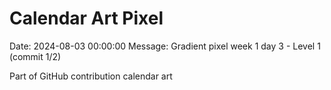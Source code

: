 # Calendar Art Pixel

Date: 2024-08-03 00:00:00
Message: Gradient pixel week 1 day 3 - Level 1 (commit 1/2)

Part of GitHub contribution calendar art
